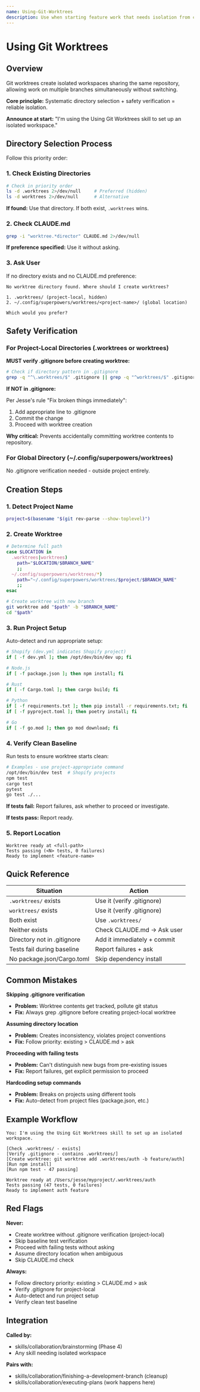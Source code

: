 ```yaml
---
name: Using-Git-Worktrees
description: Use when starting feature work that needs isolation from current workspace or before executing implementation plans - creates isolated git worktrees with smart directory selection and safety verification
---
```


# Using Git Worktrees

## Overview

Git worktrees create isolated workspaces sharing the same repository, allowing work on multiple branches simultaneously without switching.

**Core principle:** Systematic directory selection + safety verification = reliable isolation.

**Announce at start:** "I'm using the Using Git Worktrees skill to set up an isolated workspace."

## Directory Selection Process

Follow this priority order:

### 1. Check Existing Directories

```bash
# Check in priority order
ls -d .worktrees 2>/dev/null     # Preferred (hidden)
ls -d worktrees 2>/dev/null      # Alternative
```

**If found:** Use that directory. If both exist, `.worktrees` wins.

### 2. Check CLAUDE.md

```bash
grep -i "worktree.*director" CLAUDE.md 2>/dev/null
```

**If preference specified:** Use it without asking.

### 3. Ask User

If no directory exists and no CLAUDE.md preference:

```
No worktree directory found. Where should I create worktrees?

1. .worktrees/ (project-local, hidden)
2. ~/.config/superpowers/worktrees/<project-name>/ (global location)

Which would you prefer?
```

## Safety Verification

### For Project-Local Directories (.worktrees or worktrees)

**MUST verify .gitignore before creating worktree:**

```bash
# Check if directory pattern in .gitignore
grep -q "^\.worktrees/$" .gitignore || grep -q "^worktrees/$" .gitignore
```

**If NOT in .gitignore:**

Per Jesse's rule "Fix broken things immediately":
1. Add appropriate line to .gitignore
2. Commit the change
3. Proceed with worktree creation

**Why critical:** Prevents accidentally committing worktree contents to repository.

### For Global Directory (~/.config/superpowers/worktrees)

No .gitignore verification needed - outside project entirely.

## Creation Steps

### 1. Detect Project Name

```bash
project=$(basename "$(git rev-parse --show-toplevel)")
```

### 2. Create Worktree

```bash
# Determine full path
case $LOCATION in
  .worktrees|worktrees)
    path="$LOCATION/$BRANCH_NAME"
    ;;
  ~/.config/superpowers/worktrees/*)
    path="~/.config/superpowers/worktrees/$project/$BRANCH_NAME"
    ;;
esac

# Create worktree with new branch
git worktree add "$path" -b "$BRANCH_NAME"
cd "$path"
```

### 3. Run Project Setup

Auto-detect and run appropriate setup:

```bash
# Shopify (dev.yml indicates Shopify project)
if [ -f dev.yml ]; then /opt/dev/bin/dev up; fi

# Node.js
if [ -f package.json ]; then npm install; fi

# Rust
if [ -f Cargo.toml ]; then cargo build; fi

# Python
if [ -f requirements.txt ]; then pip install -r requirements.txt; fi
if [ -f pyproject.toml ]; then poetry install; fi

# Go
if [ -f go.mod ]; then go mod download; fi
```

### 4. Verify Clean Baseline

Run tests to ensure worktree starts clean:

```bash
# Examples - use project-appropriate command
/opt/dev/bin/dev test  # Shopify projects
npm test
cargo test
pytest
go test ./...
```

**If tests fail:** Report failures, ask whether to proceed or investigate.

**If tests pass:** Report ready.

### 5. Report Location

```
Worktree ready at <full-path>
Tests passing (<N> tests, 0 failures)
Ready to implement <feature-name>
```

## Quick Reference

| Situation | Action |
|-----------|--------|
| `.worktrees/` exists | Use it (verify .gitignore) |
| `worktrees/` exists | Use it (verify .gitignore) |
| Both exist | Use `.worktrees/` |
| Neither exists | Check CLAUDE.md → Ask user |
| Directory not in .gitignore | Add it immediately + commit |
| Tests fail during baseline | Report failures + ask |
| No package.json/Cargo.toml | Skip dependency install |

## Common Mistakes

**Skipping .gitignore verification**
- **Problem:** Worktree contents get tracked, pollute git status
- **Fix:** Always grep .gitignore before creating project-local worktree

**Assuming directory location**
- **Problem:** Creates inconsistency, violates project conventions
- **Fix:** Follow priority: existing > CLAUDE.md > ask

**Proceeding with failing tests**
- **Problem:** Can't distinguish new bugs from pre-existing issues
- **Fix:** Report failures, get explicit permission to proceed

**Hardcoding setup commands**
- **Problem:** Breaks on projects using different tools
- **Fix:** Auto-detect from project files (package.json, etc.)

## Example Workflow

```
You: I'm using the Using Git Worktrees skill to set up an isolated workspace.

[Check .worktrees/ - exists]
[Verify .gitignore - contains .worktrees/]
[Create worktree: git worktree add .worktrees/auth -b feature/auth]
[Run npm install]
[Run npm test - 47 passing]

Worktree ready at /Users/jesse/myproject/.worktrees/auth
Tests passing (47 tests, 0 failures)
Ready to implement auth feature
```

## Red Flags

**Never:**
- Create worktree without .gitignore verification (project-local)
- Skip baseline test verification
- Proceed with failing tests without asking
- Assume directory location when ambiguous
- Skip CLAUDE.md check

**Always:**
- Follow directory priority: existing > CLAUDE.md > ask
- Verify .gitignore for project-local
- Auto-detect and run project setup
- Verify clean test baseline

## Integration

**Called by:**
- skills/collaboration/brainstorming (Phase 4)
- Any skill needing isolated workspace

**Pairs with:**
- skills/collaboration/finishing-a-development-branch (cleanup)
- skills/collaboration/executing-plans (work happens here)
